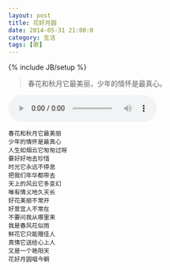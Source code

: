 ```yaml
---
layout: post
title: 花好月圆
date: 2014-05-31 21:00:0
category: 生活
tags: [歌]
---
```

{% include JB/setup %}

> 春花和秋月它最美丽，少年的情怀是最真心。

<!--more-->

<audio src="http://shengbin-static.stor.sinaapp.com/hua-hao-yue-yuan.mp3" type="audio/mpeg" 
        preload="auto" autoplay="autoplay" controls="controls" loop="loop">
我去，你的浏览器竟然不支持HTML5？！赶紧去下个[真正的浏览器](https://www.google.com/intl/en/chrome/browser/)吧。
</audio>

    春花和秋月它最美丽
    少年的情怀是最真心
    人生如烟云它匆匆过呀
    要好好地去珍惜
    时光它永远不停息
    把我们年华都带去
    天上的风云它多变幻
    唯有情义地久天长
    好花美丽不常开
    好景宜人不常在
    不要问我从哪里来
    我是春风花似雨
    鲜花它只能赠佳人
    真情它送给心上人
    又是一个艳阳天
    花好月圆唱今朝
